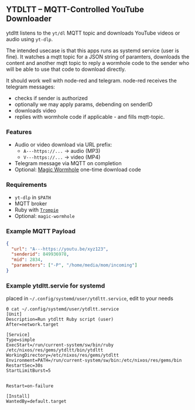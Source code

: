 ## YTDLTT – MQTT-Controlled YouTube Downloader

ytdltt listens to the `yt/dl` MQTT topic and downloads YouTube videos or audio using `yt-dlp`.

The intended usecase is that this apps runs as systemd service (user
is fine). It watches a mqtt topic for a JSON string of paramters,
downloads the content and another mqtt topic to reply a wormhole code
to the sender who will be able to use that code to download directly.

It should work well with node-red and telegram. node-red receives the
telegram messages:

* checks if sender is authorized
* optionally we may apply params, debending on senderID
* downloads video
* replies with wormhole code if applicable  - and fills mqtt-topic.

### Features

- Audio or video download via URL prefix:
  - `A---https://...` → audio (MP3)
  - `V---https://...` → video (MP4)
- Telegram message via MQTT on completion
- Optional: [Magic Wormhole](https://magic-wormhole.readthedocs.io/) one-time download code

### Requirements

- `yt-dlp` in `$PATH`
- MQTT broker
- Ruby with [`Trompie`](https://github.com/entropie/trompie)
- Optional: `magic-wormhole`

### Example MQTT Payload

```json
{
  "url": "A---https://youtu.be/xyz123",
  "senderid": 849936978,
  "mid": 2834,
  "parameters": ["-P", "/home/media/mom/incoming"]
}
```

### Example ytdltt.servie for systemd


placed in `~/.config/systemd/user/ytdltt.service`, edit to your needs


    Θ cat ~/.config/systemd/user/ytdltt.service
    [Unit]
    Description=Run ytdltt Ruby script (user)
    After=network.target

    [Service]
    Type=simple
    ExecStart=/run/current-system/sw/bin/ruby /etc/nixos/res/gems/ytdltt/bin/ytdltt
    WorkingDirectory=/etc/nixos/res/gems/ytdltt
    Environment=PATH=/run/current-system/sw/bin:/etc/nixos/res/gems/bin
    RestartSec=30s
    StartLimitBurst=5


    Restart=on-failure

    [Install]
    WantedBy=default.target
